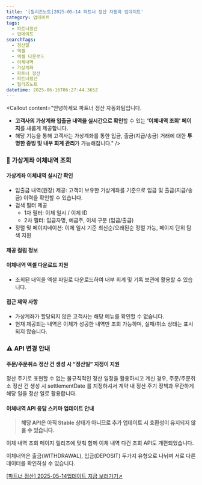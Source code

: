 ```yaml
---
title: '[릴리즈노트]2025-05-14 파트너 정산 자동화 업데이트'
category: 업데이트
tags:
  - 파트너정산
  - 업데이트
searchTags:
  - 정산일
  - 엑셀
  - 엑셀 다운로드
  - 이체내역
  - 가상계좌
  - 파트너 정산
  - 파트너정산
  - 릴리즈노트
datetime: 2025-06-16T06:27:44.365Z
---
```


<Callout title="2025년 5월 14일 파트너  정산 자동화 업데이트 소식을 안내드립니다." />



<Callout content="안녕하세요 파트너 정산 자동화팀입니다.
- **고객사의 가상계좌 입출금 내역을 실시간으로 확인**할 수 있는 **‘이체내역 조회’ 페이지**를 새롭게 제공합니다.
- 해당 기능을 통해 고객사는 가상계좌를 통한 입금, 출금(지급/송금) 거래에 대한 **투명한 증빙 및 내부 회계 관리**가 가능해집니다." />

### 📄 **가상계좌 이체내역 조회**

#### **가상계좌 이체내역 실시간 확인**

- 입출금 내역(원장) 제공: 고객이 보유한 가상계좌를 기준으로 입금 및 출금(지급/송금) 이력을 확인할 수 있습니다.
- 검색 필터 제공
  - 1차 필터: 이체 일시 / 이체 ID
  - 2차 필터: 입금자명, 예금주, 이체 구분 (입금/출금)
- 정렬 및 페이지네이션: 이체 일시 기준 최신순/오래된순 정렬 가능, 페이지 단위 탐색 지원





#### **제공 컬럼 정보**



#### **이체내역 엑셀 다운로드 지원**

- 조회된 내역을 엑셀 파일로 다운로드하여 내부 회계 및 기록 보관에 활용할 수 있습니다.

#### **접근 제약 사항**

- 가상계좌가 할당되지 않은 고객사는 해당 메뉴를 확인할 수 없습니다.
- 현재 제공되는 내역은 이체가 성공한 내역만 조회 가능하며, 실패/취소 상태는 표시되지 않습니다.

### **⚠️ API 변경 안내**

#### **주문/주문취소 정산 건 생성 시 “정산일” 지정이 지원**

정산 주기로 표현할 수 없는 불규칙적인 정산 일정을 활용하시고 계신 경우, 주문/주문취소 정산 건 생성 시 settlementDate 를 지정하셔서 계약 내 정산 주기 정책과 무관하게 해당 일을 정산 일로 활용합니다.



#### **이체내역 API 응답 스키마 업데이트 안내**

> **해당 API은 아직 Stable 상태가 아니므로 추가 업데이트 시 호환성이 유지되지 않을 수 있습니다.**

이체 내역 조회 페이지 릴리즈에 맞춰 함께 이체 내역 다건 조회 API도 개편되었습니다.

이체내역은 출금(WITHDRAWAL), 입금(DEPOSIT) 두가지 유형으로 나뉘며 서로 다른 데이터를 확인하실 수 있습니다.

[\[파트너 정산\] 2025-05-14업데이트 지금 보러가기↗](https://developers.portone.io/release-notes/platform/2025-05-14)

